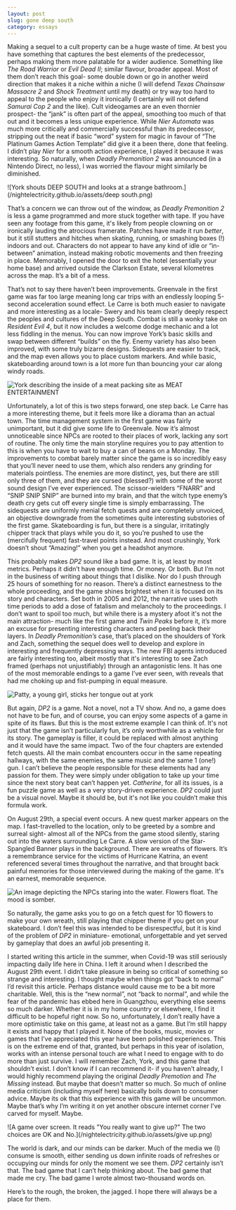 ```yaml
---
layout: post
slug: gone deep south 
category: essays
---
```

Making a sequel to a cult property can be a huge waste of time. At best you have something that captures the best elements of the predecessor, perhaps making them more palatable for a wider audience. Something like _The Road Warrior_ or _Evil Dead II_; similar flavour, broader appeal. Most of them don’t reach this goal- some double down or go in another weird direction that makes it a niche within a niche (I will defend _Texas Chainsaw Massacre 2_ and _Shock Treatment_ until my death) or try way too hard to appeal to the people who enjoy it ironically (I certainly will not defend _Samurai Cop 2_ and the like). Cult videogames are an even thornier prospect- the “jank” is often part of the appeal, smoothing too much of that out and it becomes a less unique experience. While _Nier Automata_ was much more critically and commercially successful than its predecessor, stripping out the neat if basic “word” system for magic in favour of “The Platinum Games Action Template” did give it a been there, done that feeling. I didn’t play _Nier_ for a smooth action experience, I played it because it was interesting. So naturally, when _Deadly Premonition 2_ was announced (in a Nintendo Direct, no less), I was worried the flavour might similarly be diminished.

![York shouts DEEP SOUTH and looks at a strange bathroom.](/nightelectricity.github.io/assets/deep south.png)

That’s a concern we can throw out of the window, as _Deadly Premonition 2_ is less a game programmed and more stuck together with tape. If you have seen any footage from this game, it's likely from people clowning on or ironically lauding the atrocious framerate. Patches have made it run _better_, but it still stutters and hitches when skating, running, or smashing boxes (!) indoors and out. Characters do not appear to have any kind of idle or “in-between” animation, instead making robotic movements and then freezing in place. Memorably, I opened the door to exit the hotel (essentially your home base) and arrived outside the Clarkson Estate, several kilometres across the map. It’s a bit of a mess.

That’s not to say there haven’t been improvements. Greenvale in the first game was far too large meaning long car trips with an endlessly looping 5-second acceleration sound effect. Le Carre is both much easier to navigate and more interesting as a locale- Swery and his team clearly deeply respect the peoples and cultures of the Deep South. Combat is still a wonky take on _Resident Evil 4_, but it now includes a welcome dodge mechanic and a lot less fiddling in the menus. You can now improve York’s basic skills and swap between different “builds” on the fly. Enemy variety has also been improved, with some truly bizarre designs. Sidequests are easier to track, and the map even allows you to place custom markers. And while basic, skateboarding around town is a lot more fun than bouncing your car along windy roads.

![York describing the inside of a meat packing site as MEAT ENTERTAINMENT](/nightelectricity.github.io/assets/cronenberg.png)

Unfortunately, a lot of this is two steps forward, one step back. Le Carre has a more interesting theme, but it feels more like a diorama than an actual town. The time management system in the first game was fairly unimportant, but it did give some life to Greenvale. Now it’s almost unnoticeable since NPCs are rooted to their places of work, lacking any sort of routine. The only time the main storyline requires you to pay attention to this is when you have to wait to buy a can of beans on a Monday. The improvements to combat barely matter since the game is so incredibly easy that you’ll never need to use them, which also renders any grinding for materials pointless. The enemies are more distinct, yes, but there are still only three of them, and they are cursed (blessed?) with some of the worst sound design I’ve ever experienced. The scissor-wielders “FNARR” and “SNIP SNIP SNIP” are burned into my brain, and that the witch type enemy’s death cry gets cut off every single time is simply embarrassing. The sidequests are uniformly menial fetch quests and are completely unvoiced, an objective downgrade from the sometimes quite interesting substories of the first game. Skateboarding is fun, but there is a singular, irritatingly chipper track that plays while you do it, so you’re pushed to use the (mercifully frequent) fast-travel points instead. And most crushingly, York doesn’t shout “Amazing!” when you get a headshot anymore.

This probably makes _DP2_ sound like a bad game. It is, at least by most metrics. Perhaps it didn’t have enough time. Or money. Or both. But I’m not in the business of writing about things that I dislike. Nor do I push through 25 hours of something for no reason. There’s a distinct earnestness to the whole proceeding, and the game shines brightest when it is focused on its story and characters. Set both in 2005 and 2012, the narrative uses both time periods to add a dose of fatalism and melancholy to the proceedings. I don’t want to spoil too much, but while there is a mystery afoot it's not the main attraction- much like the first game and _Twin Peaks_ before it, it’s more an excuse for presenting interesting characters and peeling back their layers. In _Deadly Premonition’s_ case, that’s placed on the shoulders of York and Zach, something the sequel does well to develop and explore in interesting and frequently depressing ways. The new FBI agents introduced are fairly interesting too, albeit mostly that it's interesting to see Zach framed (perhaps not unjustifiably) through an antagonistic lens. It has one of the most memorable endings to a game I’ve ever seen, with reveals that had me choking up and fist-pumping in equal measure.

![Patty, a young girl, sticks her tongue out at york](/nightelectricity.github.io/assets/patty.png)

But again, _DP2_ is a game. Not a novel, not a TV show. And no, a game does not have to be fun, and of course, you can enjoy some aspects of a game in spite of its flaws. But this is the most extreme example I can think of. It's not just that the game isn’t particularly fun, it’s only worthwhile as a vehicle for its story. The gameplay is filler, it could be replaced with almost anything and it would have the same impact. Two of the four chapters are extended fetch quests. All the main combat encounters occur in the same repeating hallways, with the same enemies, the same music and the same 1 (one!) gun. I can’t believe the people responsible for these elements had any passion for them. They were simply under obligation to take up your time since the next story beat can’t happen yet. _Catherine_, for all its issues, is a fun puzzle game as well as a very story-driven experience. _DP2_ could just be a visual novel. Maybe it should be, but it's not like you couldn’t make this formula work.

On August 29th, a special event occurs. A new quest marker appears on the map. I fast-travelled to the location, only to be greeted by a sombre and surreal sight- almost all of the NPCs from the game stood silently, staring out into the waters surrounding Le Carre. A slow version of the Star-Spangled Banner plays in the background. There are wreaths of flowers. It’s a remembrance service for the victims of Hurricane Katrina, an event referenced several times throughout the narrative, and that brought back painful memories for those interviewed during the making of the game. It's an earnest, memorable sequence.

![An image depicting the NPCs staring into the water. Flowers float. The mood is somber.](/nightelectricity.github.io/assets/memorial.png)

So naturally, the game asks you to go on a fetch quest for 10 flowers to make your own wreath, still playing that chipper theme if you get on your skateboard. I don’t feel this was intended to be disrespectful, but it is kind of the problem of _DP2_ in miniature- emotional, unforgettable and yet served by gameplay that does an awful job presenting it.

I started writing this article in the summer, when Covid-19 was still seriously impacting daily life here in China. I left it around when I described the August 29th event. I didn’t take pleasure in being so critical of something so strange and interesting. I thought maybe when things got “back to normal” I’d revisit this article. Perhaps distance would cause me to be a bit more charitable. Well, this is the “new normal”, not “back to normal”, and while the fear of the pandemic has ebbed here in Guangzhou, everything else seems so much darker. Whether it is in my home country or elsewhere, I find it difficult to be hopeful right now. So no, unfortunately, I don’t really have a more optimistic take on this game, at least not as a game. But I’m still happy it exists and happy that I played it. None of the books, music, movies or games that I’ve appreciated this year have been polished experiences. This is on the extreme end of that, granted, but perhaps in this year of isolation, works with an intense personal touch are what I need to engage with to do more than just survive. I will remember Zach, York, and this game that shouldn’t exist. I don’t know if I can recommend it- if you haven’t already, I would highly recommend playing the original _Deadly Premotion_ and _The Missing_ instead. But maybe that doesn’t matter so much. So much of online media criticism (including myself here) basically boils down to consumer advice. Maybe its ok that this experience with this game will be uncommon. Maybe that’s why I’m writing it on yet another obscure internet corner I’ve carved for myself. Maybe.

![A game over screen. It reads "You really want to give up?" The two choices are OK and No.](/nightelectricity.github.io/assets/give up.png)

The world is dark, and our minds can be darker. Much of the media we (I) consume is smooth, either sending us down infinite roads of refreshes or occupying our minds for only the moment we see them. _DP2_ certainly isn’t that. The bad game that I can’t help thinking about. The bad game that made me cry. The bad game I wrote almost two-thousand words on.

Here’s to the rough, the broken, the jagged. I hope there will always be a place for them.
